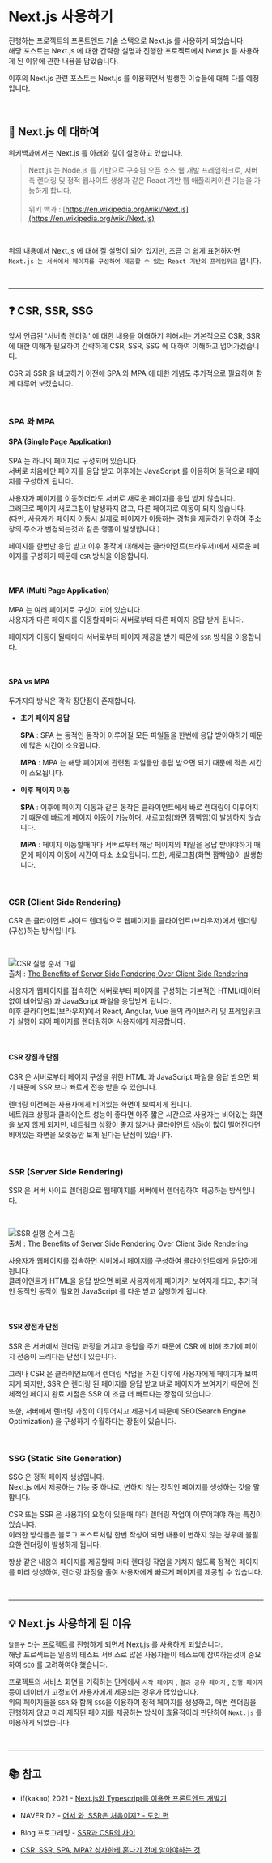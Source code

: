 # Next.js 사용하기

진행하는 프로젝트의 프론트엔드 기술 스택으로 Next.js 를 사용하게 되었습니다.\
해당 포스트는 Next.js 에 대한 간략한 설명과 진행한 프로젝트에서 Next.js 를 사용하게 된 이유에 관한 내용을 담았습니다.

이후의 Next.js 관련 포스트는 Next.js 를 이용하면서 발생한 이슈들에 대해 다룰 예정입니다.

&nbsp;

## :book: Next.js 에 대하여

위키백과에서는 Next.js 를 아래와 같이 설명하고 있습니다.

> Next.js 는 Node.js 를 기반으로 구축된 오픈 소스 웹 개발 프레임워크로, 서버 측 렌더링 및 정적 웹사이트 생성과 같은 React 기반 웹 애플리케이션 기능을 가능하게 합니다.\
> \
> 위키 백과 : [https://en.wikipedia.org/wiki/Next.js](https://en.wikipedia.org/wiki/Next.js)

&nbsp;

위의 내용에서 Next.js 에 대해 잘 설명이 되어 있지만, 조금 더 쉽게 표현하자면 `Next.js 는 서버에서 페이지를 구성하여 제공할 수 있는 React 기반의 프레임워크` 입니다.

&nbsp;

---

## :question: CSR, SSR, SSG

앞서 언급된 '서버측 렌더링' 에 대한 내용을 이해하기 위해서는 기본적으로 CSR, SSR 에 대한 이해가 필요하여 간략하게 CSR, SSR, SSG 에 대하여 이해하고 넘어가겠습니다.

CSR 과 SSR 을 비교하기 이전에 SPA 와 MPA 에 대한 개념도 추가적으로 필요하여 함께 다루어 보겠습니다.

&nbsp;

### SPA 와 MPA

#### SPA (Single Page Application)

SPA 는 하나의 페이지로 구성되어 있습니다.\
서버로 처음에만 페이지를 응답 받고 이후에는 JavaScript 를 이용하여 동적으로 페이지를 구성하게 됩니다.

사용자가 페이지를 이동하더라도 서버로 새로운 페이지를 응답 받지 않습니다.\
그러므로 페이지 새로고침이 발생하지 않고, 다른 페이지로 이동이 되지 않습니다.\
(다만, 사용자가 페이지 이동시 실제로 페이지가 이동하는 경험을 제공하기 위하여 주소창의 주소가 변경되는것과 같은 행동이 발생합니다.)

페이지를 한번만 응답 받고 이후 동작에 대해서는 클라이언트(브라우저)에서 새로운 페이지를 구성하기 때문에 `CSR` 방식을 이용합니다.

&nbsp;

#### MPA (Multi Page Application)

MPA 는 여러 페이지로 구성이 되어 있습니다.\
사용자가 다른 페이지를 이동할때마다 서버로부터 다른 페이지 응답 받게 됩니다.

페이지가 이동이 될때마다 서버로부터 페이지 제공을 받기 때문에 `SSR` 방식을 이용합니다.

&nbsp;

#### SPA vs MPA

두가지의 방식은 각각 장단점이 존재합니다.

- **초기 페이지 응답**

  **SPA** : SPA 는 동적인 동작이 이루어질 모든 파일들을 한번에 응답 받아야하기 때문에 많은 시간이 소요됩니다.

  **MPA** : MPA 는 해당 페이지에 관련된 파일들만 응답 받으면 되기 때문에 적은 시간이 소요됩니다.

- **이후 페이지 이동**

  **SPA** : 이후에 페이지 이동과 같은 동작은 클라이언트에서 바로 렌더링이 이루어지기 떄문에 빠르게 페이지 이동이 가능하며, 새로고침(화면 깜빡임)이 발생하지 않습니다.

  **MPA** : 페이지 이동할때마다 서버로부터 해당 페이지의 파일을 응답 받아야하기 때문에 페이지 이동에 시간이 다소 소요됩니다. 또한, 새로고침(화면 깜빡임)이 발생합니다.

&nbsp;

### CSR (Client Side Rendering)

CSR 은 클라이언트 사이드 렌더링으로 웹페이지를 클라이언트(브라우저)에서 렌더링(구성)하는 방식입니다.

&nbsp;

![CSR 실행 순서 그림](https://user-images.githubusercontent.com/84773475/167907400-fdd83d30-204b-473e-abd3-8d3f5091ba51.png)\
출처 : [The Benefits of Server Side Rendering Over Client Side Rendering](https://medium.com/walmartglobaltech/the-benefits-of-server-side-rendering-over-client-side-rendering-5d07ff2cefe8)

사용자가 웹페이지를 접속하면 서버로부터 페이지를 구성하는 기본적인 HTML(데이터 없이 비어있음) 과 JavaScript 파일을 응답받게 됩니다.\
이후 클라이언트(브라우저)에서 React, Angular, Vue 들의 라이브러리 및 프레임워크가 실행이 되어 페이지를 렌더링하여 사용자에게 제공합니다.

&nbsp;

#### CSR 장점과 단점

CSR 은 서버로부터 페이지 구성을 위한 HTML 과 JavaScript 파일을 응답 받으면 되기 때문에 SSR 보다 빠르게 전송 받을 수 있습니다.

렌더링 이전에는 사용자에게 비어있는 화면이 보여지게 됩니다.\
네트워크 상황과 클라이언트 성능이 좋다면 아주 짧은 시간으로 사용자는 비어있는 화면을 보지 않게 되지만, 네트워크 상황이 좋지 않거나 클라이언트 성능이 많이 떨어진다면 비어있는 화면을 오랫동안 보게 된다는 단점이 있습니다.

&nbsp;

### SSR (Server Side Rendering)

SSR 은 서버 사이드 렌더링으로 웹페이지를 서버에서 렌더링하여 제공하는 방식입니다.

&nbsp;

![SSR 실행 순서 그림](https://user-images.githubusercontent.com/84773475/167907009-8439f42b-bd86-44be-853a-3e10ccbbe1db.png)\
출처 : [The Benefits of Server Side Rendering Over Client Side Rendering](https://medium.com/walmartglobaltech/the-benefits-of-server-side-rendering-over-client-side-rendering-5d07ff2cefe8)

사용자가 웹페이지를 접속하면 서버에서 페이지를 구성하여 클라이언트에게 응답하게 됩니다.\
클라이언트가 HTML을 응답 받으면 바로 사용자에게 페이지가 보여지게 되고, 추가적인 동적인 동작이 필요한 JavaScript 를 다운 받고 실행하게 됩니다.

&nbsp;

#### SSR 장점과 단점

SSR 은 서버에서 렌더링 과정을 거치고 응답을 주기 때문에 CSR 에 비해 초기에 페이지 전송이 느리다는 단점이 있습니다.

그러나 CSR 은 클라이언트에서 렌더링 작업을 거친 이후에 사용자에게 페이지가 보여지게 되지만, SSR 은 렌더링 된 페이지를 응답 받고 바로 페이지가 보여지기 때문에 전체적인 페이지 완료 시점은 SSR 이 조금 더 빠르다는 장점이 있습니다.

또한, 서버에서 렌더링 과정이 이루어지고 제공되기 때문에 SEO(Search Engine Optimization) 을 구성하기 수월하다는 장점이 있습니다.

&nbsp;

### SSG (Static Site Generation)

SSG 은 정적 페이지 생성입니다.\
Next.js 에서 제공하는 기능 중 하나로, 변하지 않는 정적인 페이지를 생성하는 것을 말합니다.

CSR 또는 SSR 은 사용자의 요청이 있을때 마다 렌더링 작업이 이루어져야 하는 특징이 있습니다.\
이러한 방식들은 블로그 포스트처럼 한번 작성이 되면 내용이 변하지 않는 경우에 불필요한 렌더링이 발생하게 됩니다.

항상 같은 내용의 페이지를 제공할때 마다 렌더링 작업을 거치지 않도록 정적인 페이지를 미리 생성하여, 렌더링 과정을 줄여 사용자에게 빠르게 페이지를 제공할 수 있습니다.

&nbsp;

---

## :bulb: Next.js 사용하게 된 이유

[`말듣꾸`](https://unho94.tistory.com/170) 라는 프로젝트를 진행하게 되면서 Next.js 를 사용하게 되었습니다.\
해당 프로젝트는 일종의 테스트 서비스로 많은 사용자들이 테스트에 참여하는것이 중요하여 `SEO` 를 고려하여야 했습니다.

프로젝트의 서비스 화면을 기획하는 단계에서 `시작 페이지` , `결과 공유 페이지` , `진행 페이지` 등이 데이터가 고정되어 사용자에게 제공되는 경우가 많았습니다.\
위의 페이지들을 `SSR` 와 함께 `SSG`을 이용하여 정적 페이지를 생성하고, 매번 렌더링을 진행하지 않고 미리 제작된 페이지를 제공하는 방식이 효율적이라 판단하여 `Next.js` 를 이용하게 되었습니다.

&nbsp;

---

## :books: 참고

- if(kakao) 2021 - <a href="https://if.kakao.com/session/40" target="_blank">Next.js와 Typescript를 이용한 프론트엔드 개발기</a>

- NAVER D2 - <a href="https://d2.naver.com/helloworld/7804182" target="_blank">어서 와, SSR은 처음이지? - 도입 편</a>

- Blog 프로그래밍 - <a href="https://proglish.tistory.com/216" target="_blank">SSR과 CSR의 차이</a>

- <a href="https://blog.hahus.kr/csr-ssr-spa-mpa-ede7b55c5f6f" target="_blank">CSR, SSR, SPA, MPA? 상사한테 혼나기 전에 알아야하는 것</a>
